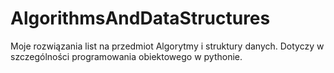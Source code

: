 # AlgorithmsAndDataStructures
Moje rozwiązania list na przedmiot Algorytmy i struktury danych. Dotyczy w szczególności programowania obiektowego w pythonie.
